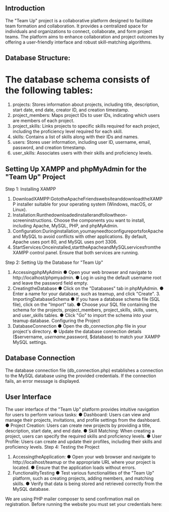 ## Introduction

The "Team Up" project is a collaborative platform designed to facilitate team formation and collaboration. It provides a centralized space for individuals and organizations to connect, collaborate, and form project teams. The platform aims to enhance collaboration and project outcomes by offering a user-friendly interface and robust skill-matching algorithms.

## Database Structure:

# The database schema consists of the following tables:
 1. projects: Stores information about projects, including title, description, start date, end date, creator ID, and creation timestamp.
 2. project_members: Maps project IDs to user IDs, indicating which users are members of each project.
 3. project_skills: Links projects to specific skills required for each project, including the proficiency level required for each skill.
 4. skills: Contains a list of skills along with their IDs and names.
 5. users: Stores user information, including user ID, username, email, password, and creation timestamp.
 6. user_skills: Associates users with their skills and proficiency levels.

## Setting Up XAMPP and phpMyAdmin for the "Team Up" Project 
Step 1: Installing XAMPP
1. DownloadXAMPP:GototheApacheFriendswebsiteanddownloadtheXAMPP installer suitable for your operating system (Windows, macOS, or Linux).
2. Installation:Runthedownloadedinstallerandfollowtheon-screeninstructions. Choose the components you want to install, including Apache, MySQL, PHP, and phpMyAdmin.
3. Configuration:Duringinstallation,youmayneedtoconfigureportsforApache and MySQL to avoid conflicts with other applications. By default, Apache uses port 80, and MySQL uses port 3306.
4. StartServices:Onceinstalled,starttheApacheandMySQLservicesfromthe XAMPP control panel. Ensure that both services are running.

 Step 2: Setting Up the Database for "Team Up"
1. AccessingphpMyAdmin
● Open your web browser and navigate to http://localhost/phpmyadmin.
● Log in using the default username root and leave the password field
empty.
2. CreatingtheDatabase
● Click on the "Databases" tab in phpMyAdmin.
● Enter a name for your database, such as teamup, and click "Create". 3. ImportingDatabaseSchema
● If you have a database schema file (SQL file), click on the "Import" tab.
● Choose your SQL file containing the schema for the projects,
project_members, project_skills, skills, users, and user_skills
tables.
● Click "Go" to import the schema into your teamup database.
Configuring the Project
1. DatabaseConnection
● Open the db_connection.php file in your project's directory.
● Update the database connection details ($servername, $username,$password, $database) to match your XAMPP MySQL settings.

## Database Connection
The database connection file (db_connection.php) establishes a connection to the MySQL database using the provided credentials. If the connection fails, an error message is displayed.
## User Interface
The user interface of the "Team Up" platform provides intuitive navigation for users to perform various tasks:
● Dashboard: Users can view and manage their projects, invitations, and profile settings from the dashboard.
● Project Creation: Users can create new projects by providing a title, description, start date, and end date.
● Skill Matching: When creating a project, users can specify the required skills and proficiency levels.
● User Profile: Users can create and update their profiles, including their skills and proficiency levels.
Step 4: Testing the Project
1. AccessingtheApplication:
● Open your web browser and navigate to http://localhost/teamup or the
appropriate URL where your project is located.
● Ensure that the application loads without errors.
2. FunctionalityTesting
● Test various functionalities of the "Team Up" platform, such as creating
projects, adding members, and matching skills.
● Verify that data is being stored and retrieved correctly from the MySQL
database.

 We are using PHP mailer composer to send confirmation mail on
registration. Before running the website you must set your credentials
here:
